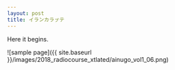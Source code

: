 ```yaml
---
layout: post
title: イランカラㇷ゚テ
---
```


Here it begins.

![sample page]({{ site.baseurl }}/images/2018_radiocourse_xtlated/ainugo_vol1_06.png)
